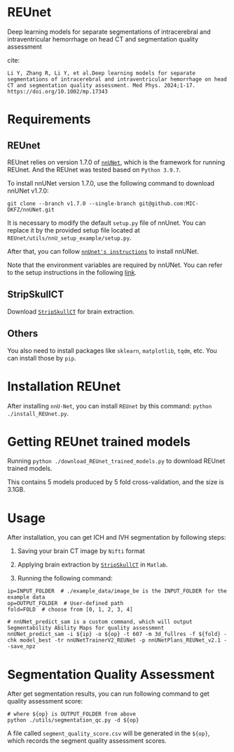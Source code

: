 # REUnet
Deep learning models for separate segmentations of intracerebral and intraventricular hemorrhage on head CT and segmentation quality assessment

cite:

```
Li Y, Zhang R, Li Y, et al.Deep learning models for separate segmentations of intracerebral and intraventricular hemorrhage on head CT and segmentation quality assessment. Med Phys. 2024;1-17. https://doi.org/10.1002/mp.17343
```

# Requirements
## REUnet
REUnet relies on version 1.7.0 of [`nnUNet`](https://github.com/MIC-DKFZ/nnUNet/tree/v1.7.0), which is the framework for running REUnet. And the REUnet was tested based on `Python 3.9.7`.

To install nnUNet version 1.7.0, use the following command to download nnUNet v1.7.0:

`git clone --branch v1.7.0 --single-branch git@github.com:MIC-DKFZ/nnUNet.git`

It is necessary to modify the default `setup.py` file of nnUnet. You can replace it by the provided setup file located at `REUnet/utils/nnU_setup_example/setup.py`.

After that, you can follow [`nnUnet's instructions`](https://github.com/MIC-DKFZ/nnUNet/tree/v1.7.0) to install nnUNet.

Note that the environment variables are required by nnUNet. You can refer to the setup instructions in the following [link](https://github.com/MIC-DKFZ/nnUNet/blob/v1.7.0/documentation/setting_up_paths.md).

## StripSkullCT
Download [`StripSkullCT`](https://github.com/WuChanada/StripSkullCT) for brain extraction.

## Others
You also need to install packages like `sklearn`, `matplotlib`, `tqdm`, etc.
You can install those by `pip`.

# Installation REUnet
After installing `nnU-Net`, you can install `REUnet` by this command: `python ./install_REUnet.py`.

# Getting REUnet trained models
Running `python ./download_REUnet_trained_models.py` to download REUnet trained models.

This contains 5 models produced by 5 fold cross-validation, and the size is 3.1GB.

# Usage
After installation, you can get ICH and IVH segmentation by following steps:

1. Saving your brain CT image by `Nifti` format

2. Applying brain extraction by [`StripSkullCT`](https://github.com/WuChanada/StripSkullCT) in `Matlab`. 

3. Running the following command:

 ```
ip=INPUT_FOLDER  # ./example_data/image_be is the INPUT_FOLDER for the example data
op=OUTPUT_FOLDER  # User-defined path
fold=FOLD  # choose from [0, 1, 2, 3, 4]

# nnUNet_predict_sam is a custom command, which will output Segmentability Ability Maps for quality assessment 
nnUNet_predict_sam -i ${ip} -o ${op} -t 607 -m 3d_fullres -f ${fold} -chk model_best -tr nnUNetTrainerV2_REUNet -p nnUNetPlans_REUNet_v2.1 --save_npz
```

# Segmentation Quality Assessment
After get segmentation results, you can run following command to get quality assessment score:
```
# where ${op} is OUTPUT_FOLDER from above
python ./utils/segmentation_qc.py -d ${op}
```
A file called `segment_quality_score.csv` will be generated in the `${op}`, which records the segment quality assessment scores.

